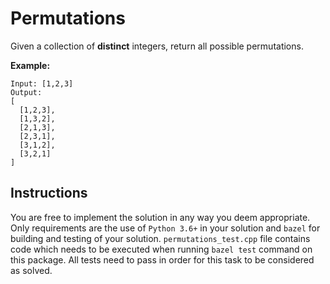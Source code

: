 # Permutations

Given a collection of **distinct** integers, return all possible permutations.

**Example:**

```
Input: [1,2,3]
Output:
[
  [1,2,3],
  [1,3,2],
  [2,1,3],
  [2,3,1],
  [3,1,2],
  [3,2,1]
]
```

## Instructions

You are free to implement the solution in any way you deem appropriate. Only requirements are the use of `Python 3.6+` in your solution and `bazel` for building and testing of your solution. `permutations_test.cpp` file contains code which needs to be executed when running `bazel test` command on this package. All tests need to pass in order for this task to be considered as solved.